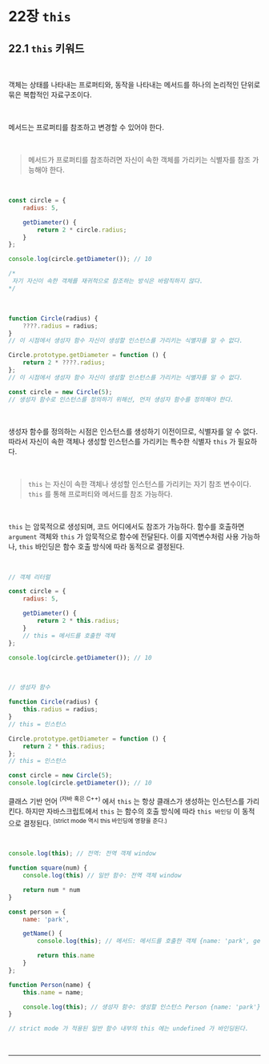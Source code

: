 # 22장 `this`

## 22.1 `this` 키워드

<br>

객체는 상태를 나타내는 프로퍼티와, 동작을 나타내는 메서드를 하나의 논리적인 단위로 묶은 복합적인 자료구조이다.

<br>

메서드는 프로퍼티를 참조하고 변경할 수 있어야 한다.

<br>

> 메서드가 프로퍼티를 참조하려면 자신이 속한 객체를 가리키는 식별자를 참조 가능해야 한다.

<br>

```js
const circle = {
    radius: 5,

    getDiameter() {
        return 2 * circle.radius;
    }
};

console.log(circle.getDiameter()); // 10

/*
 자기 자신이 속한 객체를 재귀적으로 참조하는 방식은 바람직하지 않다.
*/
```
<br>

```js
function Circle(radius) {
    ????.radius = radius;
}
// 이 시점에서 생성자 함수 자신이 생성할 인스턴스를 가리키는 식별자를 알 수 없다.

Circle.prototype.getDiameter = function () {
    return 2 * ????.radius;
};
// 이 시점에서 생성자 함수 자신이 생성할 인스턴스를 가리키는 식별자를 알 수 없다.

const circle = new Circle(5);
// 생성자 함수로 인스턴스를 정의하기 위해선, 먼저 생성자 함수를 정의해야 한다.
```

<br>

생성자 함수를 정의하는 시점은 인스턴스를 생성하기 이전이므로, 식별자를 알 수 없다. 따라서 자신이 속한 객체나 생성할 인스턴스를 가리키는 특수한 식별자 `this` 가 필요하다.

<br>

> `this` 는 자신이 속한 객체나 생성할 인스턴스를 가리키는 자기 참조 변수이다. `this` 를 통해 프로퍼티와 메서드를 참조 가능하다.

<br>

`this` 는 암묵적으로 생성되며, 코드 어디에서도 참조가 가능하다. 함수를 호출하면 `argument` 객체와 `this` 가 암묵적으로 함수에 전달된다. 이를 지역변수처럼 사용 가능하나, `this` 바인딩은 함수 호출 방식에 따라 동적으로 결정된다.

<br>

```js
// 객체 리터럴

const circle = {
    radius: 5,

    getDiameter() {
        return 2 * this.radius;
    }
    // this = 메서드를 호출한 객체
};

console.log(circle.getDiameter()); // 10
```

<br>

```js
// 생성자 함수

function Circle(radius) {
    this.radius = radius;
}
// this = 인스턴스

Circle.prototype.getDiameter = function () {
    return 2 * this.radius;
};
// this = 인스턴스

const circle = new Circle(5);
console.log(circle.getDiameter()); // 10
```

클래스 기반 언어 <sup> (자바 혹은 C++)</sup> 에서 `this` 는 항상 클래스가 생성하는 인스턴스를 가리킨다. 하지만 자바스크립트에서 `this` 는 함수의 호출 방식에 따라 `this 바인딩` 이 동적으로 결정된다. <sup> (strict mode 역시 this 바인딩에 영향을 준다.)</sup>

<br>

```js
console.log(this); // 전역: 전역 객체 window

function square(num) {
    console.log(this) // 일반 함수: 전역 객체 window

    return num * num
}

const person = {
    name: 'park',

    getName() {
        console.log(this); // 메서드: 메서드를 호출한 객체 {name: 'park', getName: ƒ}

        return this.name
    }
};

function Person(name) {
    this.name = name;

    console.log(this); // 생성자 함수: 생성할 인스턴스 Person {name: 'park'}
}

// strict mode 가 적용된 일반 함수 내부의 this 에는 undefined 가 바인딩된다.
```

<br>

***